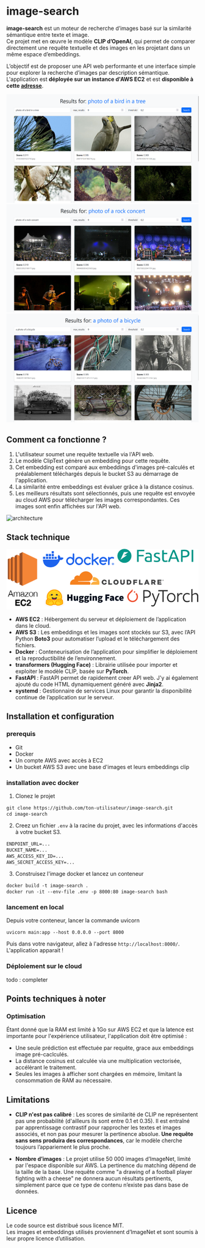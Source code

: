 # image-search

**image-search** est un moteur de recherche d’images basé sur la similarité sémantique entre texte et image.  
Ce projet met en œuvre le modèle **CLIP d’OpenAI**, qui permet de comparer directement une requête textuelle et des images en les projetant dans un même espace d’embeddings.

L’objectif est de proposer une API web performante et une interface simple pour explorer la recherche d’images par description sémantique. L'application est **déployée sur un instance d'AWS EC2** et est **disponible à cette [adresse](http://16.171.6.178:8000/)**.

![bird](assets/bird_in_a_tree.png)
![rock](assets/rock_concert.png)
![rock](assets/bicycle.png)

## Comment ca fonctionne ?

1. L'utilisateur soumet une requête textuelle via l'API web.
2. Le modèle ClipText génère un embedding pour cette requête.
3. Cet embedding est comparé aux embeddings d'images pré-calculés et préalablement téléchargés depuis le bucket S3 au démarrage de l'application.
4. La similarité entre embeddings est évaluer grâce à la distance cosinus.
5. Les meilleurs résultats sont sélectionnés, puis une requête est envoyée au cloud AWS pour télécharger les images correspondantes. Ces images sont enfin affichées sur l'API web.

![architecture](assets/architecture.svg)

## Stack technique

![stack](assets/stack.png)

* **AWS EC2** : Hébergement du serveur et déploiement de l’application dans le cloud.
* **AWS S3** : Les embeddings et les images sont stockés sur S3, avec l’API Python **Boto3** pour automatiser l’upload et le téléchargement des fichiers.
* **Docker** : Conteneurisation de l’application pour simplifier le déploiement et la reproductibilité de l’environnement.
* **transformers (Hugging Face)** : Librairie utilisée pour importer et exploiter le modèle CLIP, basée sur **PyTorch**.
* **FastAPI** : FastAPI permet de rapidement creer API web. J'y ai également ajouté du code HTML dynamiquement généré avec **Jinja2**.
* **systemd** : Gestionnaire de services Linux pour garantir la disponibilité continue de l’application sur le serveur.

## Installation et configuration

### prerequis

* Git
* Docker
* Un compte AWS avec accès à EC2
* Un bucket AWS S3 avec une base d'images et leurs embeddings clip

### installation avec docker

1. Clonez le projet

```shell
git clone https://github.com/ton-utilisateur/image-search.git
cd image-search
```

2. Creez un fichier `.env` à la racine du projet, avec les informations d'accès à votre bucket S3.

```shell
ENDPOINT_URL=...
BUCKET_NAME=...
AWS_ACCESS_KEY_ID=...
AWS_SECRET_ACCESS_KEY=...
```

3. Construisez l'image docker et lancez un conteneur

```shell
docker build -t image-search .
docker run -it --env-file .env -p 8000:80 image-search bash
```

### lancement en local

Depuis votre conteneur, lancer la commande uvicorn

```shell
uvicorn main:app --host 0.0.0.0 --port 8000
```

Puis dans votre navigateur, allez à l'adresse `http://localhost:8000/`. L'application apparait !

### Déploiement sur le cloud

todo : completer

## Points techniques à noter

### Optimisation

Étant donné que la RAM est limité à 1Go sur AWS EC2 et que la latence est importante pour l'expérience utilisateur, l'application doit être optimisé :

* Une seule prédiction est effectuée par requête, grace aux embeddings image pré-caclculés.
* La distance cosinus est calculée via une multiplication vectorisée, accélèrant le traitement.
* Seules les images à afficher sont chargées en mémoire, limitant la consommation de RAM au nécessaire.

## Limitations

* **CLIP n'est pas calibré** : Les scores de similarité de CLIP ne représentent pas une probabilité (d'ailleurs ils sont entre 0.1 et 0.35). Il est entraîné par apprentissage contrastif pour rapprocher les textes et images associés, et non pas pour mesurer la pertinence absolue. **Une requête sans sens produira des correspondances**, car le modèle cherche toujours l’appariement le plus proche.

* **Nombre d’images** : Le projet utilise 50 000 images d’ImageNet, limité par l'espace disponible sur AWS. La pertinence du matching dépend de la taille de la base. Une requête comme "a drawing of a football player fighting with a cheese" ne donnera aucun résultats pertinents, simplement parce que ce type de contenu n’existe pas dans base de données.

## Licence

Le code source est distribué sous licence MIT.  
Les images et embeddings utilisés proviennent d’ImageNet et sont soumis à leur propre licence d’utilisation.

